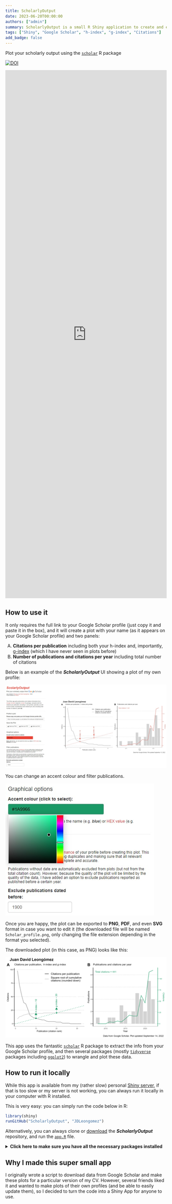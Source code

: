 ```yaml
---
title: ScholarlyOutput
date: 2023-06-20T00:00:00
authors: ["admin"]
summary: ScholarlyOutput is a small R Shiny application to create and export data plots from Google Scholar profiles.
tags: ["Shiny", "Google Scholar", "h-index", "g-index", "Citations"]
add_badge: false
---
```


Plot your scholarly output using the [<code>scholar</code>](https://cran.r-project.org/web/packages/scholar/vignettes/scholar.html) R package 

[![DOI](https://zenodo.org/badge/536271372.svg)](https://zenodo.org/badge/latestdoi/536271372)

<html>
<head><title>Shiny App Iframe</title></head>
<body>
<iframe id="ProbDnD" src="https://shiny.jdl-svr.lat/ScholarlyOutput/" style="border: none; width: 100%; height: 1650px" frameborder="0"></iframe>
</body>
</html>

## How to use it

It only requires the full link to your Google Scholar profile (just copy it and paste it in the box), and it will create a plot with your name (as it appears on your Google Scholar profile) and two panels:

<ol type="A">
  <li><b>Citations per publication</b> including both your h-index and, importantly, <a href="https://en.wikipedia.org/wiki/G-index">g-index</a> (which I have never seen in plots before)</li>
  <li><b>Number of publications and citations per year</b> including total number of citations</li>
</ol>

Below is an example of the **_ScholarlyOutput_** UI showing a plot of my own profile:

![ScholarlyOutput user interface](https://github.com/JDLeongomez/ScholarlyOutput/raw/main/img/ScholarlyOutput.jpg)

You can change an accent colour and filter publications.

![Colour picker](https://github.com/JDLeongomez/ScholarlyOutput/raw/main/img/colour_picker.jpg)

Once you are happy, the plot can be exported to **PNG**, **PDF**, and even **SVG** format in case you want to edit it (the downloaded file will be named <code>Scholar_profile.png</code>, only changing the file extension depending in the format you selected).

The downloaded plot (in this case, as PNG) looks like this:

![ScholarlyOutput plot example](https://github.com/JDLeongomez/ScholarlyOutput/raw/main/img/Scholar_profile.png)

This app uses the fantastic [<code>scholar</code>](https://cran.r-project.org/web/packages/scholar/vignettes/scholar.html) R package to extract the info from your Google Scholar profile, and then several packages (mostly [<code>tidyverse</code>](https://www.tidyverse.org/) packages including [<code>ggplot2</code>](https://ggplot2.tidyverse.org/)) to wrangle and plot these data.

## How to run it locally

While this app is available from my (rather slow) personal [Shiny server](https://shiny.jdl-svr.lat/ScholarlyOutput/), if that is too slow or my server is not working, you can always run it locally in your computer with R installed.

This is very easy: you can simply run the code below in R:

```R
library(shiny)
runGitHub("ScholarlyOutput", "JDLeongomez")
```
Alternatively, you can always clone or [download](https://github.com/JDLeongomez/ScholarlyOutput/archive/refs/heads/main.zip) the **_ScholarlyOutput_** repository, and run the [<code>app.R</code>](https://github.com/JDLeongomez/ScholarlyOutput/blob/main/app.R) file.

<details>
  <summary><b>Click here to make sure you have all the necessary packages installed</b></summary>
<br>Please note that the <code>shiny</code> package must be installed. Other R packages used in this app include <code>thematic</code>, <code>shinythemes</code>, <code>colourpicker</code>, <code>stringr</code>, <code>scholar</code>, <code>dplyr</code>, <code>tidyr</code>, <code>ggplot2</code>, <code>ggpubr</code>, <code>scales</code>, and <code>purrr</code>.<br><br>

If you want, you can first run the following code, which will check which of these packages are already installed on your computer, and install the missing ones (if any).

```R
# Required packages
packages <- c("shiny", 
            "thematic", 
            "shinythemes", 
            "colourpicker", 
            "stringr", 
            "scholar", 
            "dplyr", 
            "tidyr", 
            "ggplot2", 
            "ggpubr", 
            "scales", 
            "purrr")
# Install packages not yet installed
installed_packages <- packages %in% rownames(installed.packages())
if (any(installed_packages == FALSE)) {
 install.packages(packages[!installed_packages])
}
```
</details>

## Why I made this super small app 

I originally wrote a script to download data from Google Scholar and make these plots for a particular version of my CV. However, several friends liked it and wanted to make plots of their own profiles (and be able to easily update them), so I decided to turn the code into a Shiny App for anyone to use.
